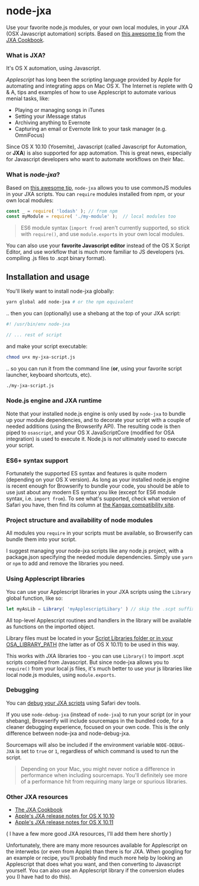 # node-jxa

Use your favorite node.js modules, or your own local modules, in your JXA (OSX Javascript automation) scripts.  Based on [this awesome tip](https://github.com/JXA-Cookbook/JXA-Cookbook/wiki/Importing-Scripts#commonjs--browserify) from the [JXA Cookbook](https://github.com/JXA-Cookbook/JXA-Cookbook).

### What is JXA?

It's OS X automation, using Javascript.

*Applescript* has long been the scripting language provided by Apple for automating and integrating apps on Mac OS X.  The Internet is replete with Q & A, tips and examples of how to use Applescript to automate various menial tasks, like:

- Playing or managing songs in iTunes
- Setting your iMessage status
- Archiving anything to Evernote
- Capturing an email or Evernote link to your task manager (e.g. OmniFocus)

Since OS X 10.10 (Yosemite), Javascript (called Javascript for Automation, or **JXA**) is also supported for app automation.  This is great news, especially for Javascript developers who want to automate workflows on their Mac.

### What is *node-jxa*?

Based on [this awesome tip](https://github.com/JXA-Cookbook/JXA-Cookbook/wiki/Importing-Scripts#commonjs--browserify), `node-jxa` allows you to use commonJS modules in your JXA scripts.  You can `require` modules installed from npm, or your own local modules:

```javascript
const _ = require( 'lodash' ); // from npm
const myModule = require( './my-module' );  // local modules too
```

> ES6 module syntax (`import from`) aren't currently supported, so stick with `require()`, and use `module.exports` in your own local modules.

You can also use your **favorite Javascript editor** instead of the OS X Script Editor, and use workflow that is much more familiar to JS developers (vs. compiling .js files to .scpt binary format).
 
## Installation and usage

You'll likely want to install node-jxa globally:
```bash
yarn global add node-jxa # or the npm equivalent
```

.. then you can (optionally) use a shebang at the top of your JXA script:

```javascript
#! /usr/bin/env node-jxa

// ... rest of script
```

and make your script executable:

```bash
chmod u+x my-jxa-script.js
```

.. so you can run it from the command line (**or**, using your favorite script launcher, keyboard shortcuts, etc).

```bash
./my-jxa-script.js
```

### Node.js engine and JXA runtime

Note that your installed node.js engine is only used by `node-jxa` to bundle up your module dependencies, and to decorate your script with a couple of needed additions (using the Browserify API).  The resulting code is then piped to `osascript`, and your OS X JavaScriptCore (modified for OSA integration) is used to execute it.  Node.js is *not* ultimately used to execute your script.

### ES6+ syntax support

Fortunately the supported ES syntax and features is quite modern (depending on your OS X version).  As long as your installed node.js engine is recent enough for Browserify to bundle your code, you should be able to use just about any modern ES syntax you like (except for ES6 module syntax, i.e. `import from`).  To see what's supported, check what version of Safari you have, then find its column at [the Kangax compatibility site](https://kangax.github.io/compat-table/es6/).

### Project structure and availability of node modules

All modules you `require` in your scripts must be available, so Browserify can bundle them into your script.

I suggest managing your node-jxa scripts like any node.js project, with a package.json specifying the needed module dependencies.  Simply use `yarn` or `npm` to add and remove the libraries you need.

### Using Applescript libraries

You can use your Applescript libraries in your JXA scripts using the `Library` global function, like so:

```javascript
let myAsLib = Library( 'myApplescriptLibary' ) // skip the .scpt suffix
```

All top-level Applescript routines and handlers in the library will be available as functions on the imported object.

Library files must be located in your [Script Libraries folder or in your OSA_LIBRARY_PATH](https://developer.apple.com/library/content/releasenotes/InterapplicationCommunication/RN-JavaScriptForAutomation/Articles/OSX10-11.html#//apple_ref/doc/uid/TP40014508-CH110-SW11) (the latter as of OS X 10.11) to be used in this way.

This works with JXA libraries too - you can use `Library()` to import .scpt scripts compiled from Javascript.  But since node-jxa allows you to `require()` from your local js files, it's much better to use your js libraries like local node.js modules, using `module.exports`.

### Debugging

You can [debug your JXA scripts](https://developer.apple.com/library/content/releasenotes/InterapplicationCommunication/RN-JavaScriptForAutomation/Articles/OSX10-11.html#//apple_ref/doc/uid/TP40014508-CH110-SW3) using Safari dev tools.

If you use `node-debug-jxa` (instead of `node-jxa`) to run your script (or in your shebang), Browserify will include sourcemaps in the bundled code, for a cleaner debugging experience, focused on your own code.  This is the only difference between node-jxa and node-debug-jxa.

Sourcemaps will also be included if the environment variable `NODE-DEBUG-JXA` is set to `true` or `1`, regardless of which command is used to run the script.

> Depending on your Mac, you might never notice a difference in performance when including sourcemaps.  You'll definitely see more of a performance hit from requiring many large or spurious libraries.

### Other JXA resources

- [The JXA Cookbook](https://github.com/JXA-Cookbook/JXA-Cookbook)
- [Apple's JXA release notes for OS X 10.10](https://developer.apple.com/library/content/releasenotes/InterapplicationCommunication/RN-JavaScriptForAutomation/Articles/OSX10-10.html#//apple_ref/doc/uid/TP40014508-CH109-SW1)
- [Apple's JXA release notes for OS X 10.11](https://developer.apple.com/library/content/releasenotes/InterapplicationCommunication/RN-JavaScriptForAutomation/Articles/OSX10-11.html#//apple_ref/doc/uid/TP40014508-CH110-SW1)

( I have a few more good JXA resources, I'll add them here shortly )

Unfortunately, there are many more resources available for Applescript on the interwebs (or even from Apple) than there is for JXA.  When googling for an example or recipe, you'll probably find much more help by looking an Applescript that does what you want, and then converting to Javascript yourself.  You can also use an Applescript library if the conversion eludes you (I have had to do this).
